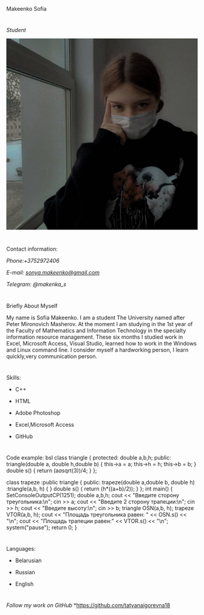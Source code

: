 Makeenko Sofia
#
*Student*

![my photo](https://github.com/Sonyatko/cv/blob/markdown-cv/photo.jpg)
#
Contact information:

*Phone:+3752972406*

*E-mail: sonya.makeenko@gmail.com*

*Telegram: @makenka_s*

#
Briefly About Myself

My name is Sofia Makeenko. I am a student The University named after Peter Mironovich Masherov. At the moment I am studying in the 1st year of the Faculty of Mathematics and Information Technology in the specialty information resource management. 
These six months I studied work in Excel, Microsoft Access, Visual Studio, learned how to work in the Windows and Linux command line.
I consider myself a hardworking person, I learn quickly,very communication person.
#
Skills:

* C++

* HTML

* Adobe Photoshop

* Excel,Microsoft Access

* GitHub
#
Code example:
bsl
class triangle {
protected:
  double a,b,h;
public:
  triangle(double a, double h,double b) {
    this->a = a;
    this->h = h;
    this->b = b;
  }
  double s() {
    return (a*a*sqrt(3))/4;
  }
};

class trapeze :public triangle {
public:
  trapeze(double a,double b, double h) :triangle(a,b, h) {
  }
  double s() {
    return (h*((a+b)/2));
  }
};
int main() {
  SetConsoleOutputCP(1251);
  double a,b,h;
  cout << "Введите сторону треугольника:\n";
  cin >> a;
  cout << "Введите 2 сторону трапеции:\n";
  cin >> h;
  cout << "Введитe высоту:\n";
  cin >> b;
  triangle OSN(a,b, h);
  trapeze VTOR(a,b, h);
  cout << "Площадь треугольника равен: " << OSN.s() << "\n";
  cout << "Площадь трапеции равен:" << VTOR.s() << "\n";
  system("pause");
  return 0;
}

#
Languages:

- Belarusian

- Russian

- English
#
*Follow my work on GitHub* *https://github.com/tatyanaigorevna18 

